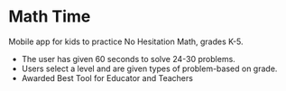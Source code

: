 # Math Time
Mobile app for kids to practice No Hesitation Math, grades K-5. 

* The user has given 60 seconds to solve 24-30 problems.
* Users select a level and are given types of problem-based on grade. 
* Awarded Best Tool for Educator and Teachers
